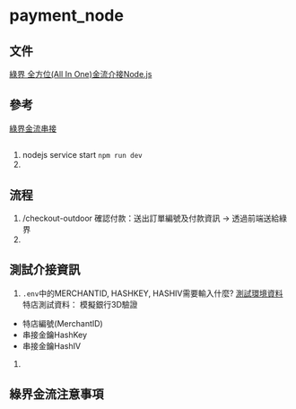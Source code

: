 # payment_node

## 文件
[綠界 全方位(All In One)金流介接Node.js ](https://github.com/ECPay/ECPayAIO_Node.js/)

## 參考
[綠界金流串接](https://medium.com/@94jillian/%E7%B6%A0%E7%95%8C%E9%87%91%E6%B5%81%E4%B8%B2%E6%8E%A5-express-node-js-mongodb-atlas-%E4%B8%8D%E7%94%A8%E7%B6%A0%E7%95%8Csdk-%E5%9C%9F%E6%B3%95%E7%85%89%E9%8B%BC%E6%8E%A5%E8%B5%B7%E4%BE%86-731ac2d475af)

## 
1. nodejs service start
`npm run dev`
2. 

## 流程
1. /checkout-outdoor 確認付款：送出訂單編號及付款資訊 -> 透過前端送給綠界
2. 


##  測試介接資訊
1. `.env`中的MERCHANTID, HASHKEY, HASHIV需要輸入什麼?
  [測試環境資料](https://developers.ecpay.com.tw/?p=2856)
  特店測試資料： 模擬銀行3D驗證
  - 特店編號(MerchantID)
  - 串接金鑰HashKey
  - 串接金鑰HashIV
1. 


## 綠界金流注意事項
